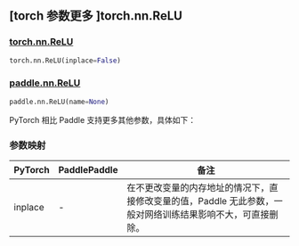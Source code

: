 ## [torch 参数更多 ]torch.nn.ReLU
### [torch.nn.ReLU](https://pytorch.org/docs/stable/generated/torch.nn.ReLU.html?highlight=relu#torch.nn.ReLU)

```python
torch.nn.ReLU(inplace=False)
```

### [paddle.nn.ReLU](https://www.paddlepaddle.org.cn/documentation/docs/zh/develop/api/paddle/nn/ReLU_cn.html#relu)

```python
paddle.nn.ReLU(name=None)
```

PyTorch 相比 Paddle 支持更多其他参数，具体如下：
### 参数映射
| PyTorch       | PaddlePaddle | 备注                                                   |
| ------------- | ------------ | ------------------------------------------------------ |
| inplace       | -            | 在不更改变量的内存地址的情况下，直接修改变量的值，Paddle 无此参数，一般对网络训练结果影响不大，可直接删除。    |

